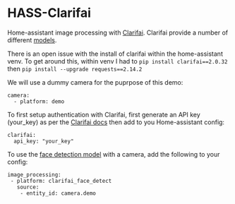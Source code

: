# HASS-Clarifai
Home-assistant image processing with [Clarifai](https://www.clarifai.com/).
  Clarifai provide a number of different [models](https://www.clarifai.com/models).

There is an open issue with the install of clarifai within the home-assistant venv. To get around this, within venv I had to `pip install clarifai==2.0.32`
then `pip install --upgrade requests==2.14.2`

We will use a dummy camera for the puprpose of this demo:
```
camera:
  - platform: demo
  ```

To first setup authentication with Clarifai, first generate an API key (your_key) as per the [Clarifai docs](https://www.clarifai.com/developer/docs/) then add to you Home-assistant config:
```
clarifai:
  api_key: "your_key"
```

To use the [face detection model](https://www.clarifai.com/models/face-detection-image-recognition-model/a403429f2ddf4b49b307e318f00e528b) with a camera, add the following to your config:
```
image_processing:
 - platform: clarifai_face_detect
   source:
    - entity_id: camera.demo
```
